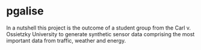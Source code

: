 pgalise
=======

 In a nutshell this project is the outcome of a student group from the Carl v. Ossietzky University to generate synthetic sensor data comprising the most important data from traffic, weather and energy.